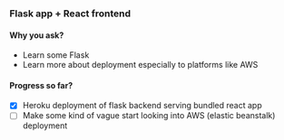 ### Flask app + React frontend

#### Why you ask?

- Learn some Flask
- Learn more about deployment especially to platforms like AWS

#### Progress so far?

- [x] Heroku deployment of flask backend serving bundled react app
- [ ] Make some kind of vague start looking into AWS (elastic beanstalk) deployment
